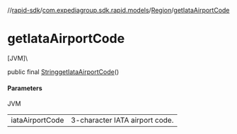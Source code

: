 //[rapid-sdk](../../../index.md)/[com.expediagroup.sdk.rapid.models](../index.md)/[Region](index.md)/[getIataAirportCode](get-iata-airport-code.md)

# getIataAirportCode

[JVM]\

public final [String](https://docs.oracle.com/javase/8/docs/api/java/lang/String.html)[getIataAirportCode](get-iata-airport-code.md)()

#### Parameters

JVM

| | |
|---|---|
| iataAirportCode | 3-character IATA airport code. |
